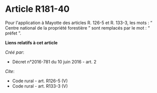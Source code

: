 # Article R181-40

Pour l'application à Mayotte des articles R. 126-5 et R. 133-3, les mots : “ Centre national de la propriété forestière ”
sont remplacés par le mot : “ préfet ”.

**Liens relatifs à cet article**

_Créé par_:

  - Décret n°2016-781 du 10 juin 2016 - art. 2

_Cite_:

  - Code rural - art. R126-5 (V)
  - Code rural - art. R133-3 (V)
